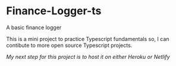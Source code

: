 # Finance-Logger-ts
A basic finance logger

This is a mini project to practice Typescript fundamentals so, I can contibute
to more open source Typescript projects.

*My next step for this project is to host it on either Heroku or Netlify*
